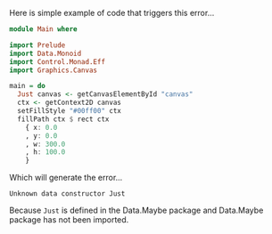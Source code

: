 Here is simple example of code that triggers this error...

```purescript
module Main where

import Prelude
import Data.Monoid
import Control.Monad.Eff
import Graphics.Canvas

main = do          
  Just canvas <- getCanvasElementById "canvas"
  ctx <- getContext2D canvas
  setFillStyle "#00ff00" ctx
  fillPath ctx $ rect ctx
    { x: 0.0
    , y: 0.0
    , w: 300.0
    , h: 100.0
    }
```

Which will generate the error...

```
Unknown data constructor Just
```

Because `Just` is defined in the Data.Maybe package and Data.Maybe package has not been imported.
